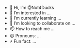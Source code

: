 - 👋 Hi, I’m @Not4Ducks
- 👀 I’m interested in ...
- 🌱 I’m currently learning ...
- 💞️ I’m looking to collaborate on ...
- 📫 How to reach me ...
- 😄 Pronouns: ...
- ⚡ Fun fact: ...

<!---
Not4Ducks/Not4Ducks is a ✨ special ✨ repository because its `README.md` (this file) appears on your GitHub profile.
You can click the Preview link to take a look at your changes.
--->
